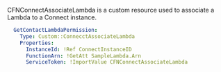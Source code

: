 CFNConnectAssociateLambda is a custom resource used to associate a Lambda to a Connect instance.

```yaml
  GetContactLambdaPermission:
    Type: Custom::ConnecctAssociateLambda
    Properties:
      InstanceId: !Ref ConnectInstanceID
      FunctionArn: !GetAtt SampleLambda.Arn 
      ServiceToken: !ImportValue CFNConnectAssociateLambda
```